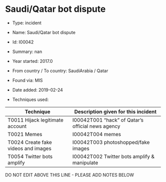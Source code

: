 # Saudi/Qatar bot dispute

* Type: incident

* Name: Saudi/Qatar bot dispute

* Id: I00042

* Summary: nan

* Year started: 2017.0

* From country / To country: SaudiArabia / Qatar

* Found via: MIS

* Date added: 2019-02-24

* Techniques used: 

| Technique | Description given for this incident |
| --------- | ------------------------- |
| T0011 Hijack legitimate account | I00042T001 “hack” of Qatar’s official news agency |
| T0021 Memes | I00042T004 memes |
| T0024 Create fake videos and images | I00042T003 photoshopped/fake images |
| T0054 Twitter bots amplify | I00042T002 Twitter bots amplify & manipulate |


DO NOT EDIT ABOVE THIS LINE - PLEASE ADD NOTES BELOW